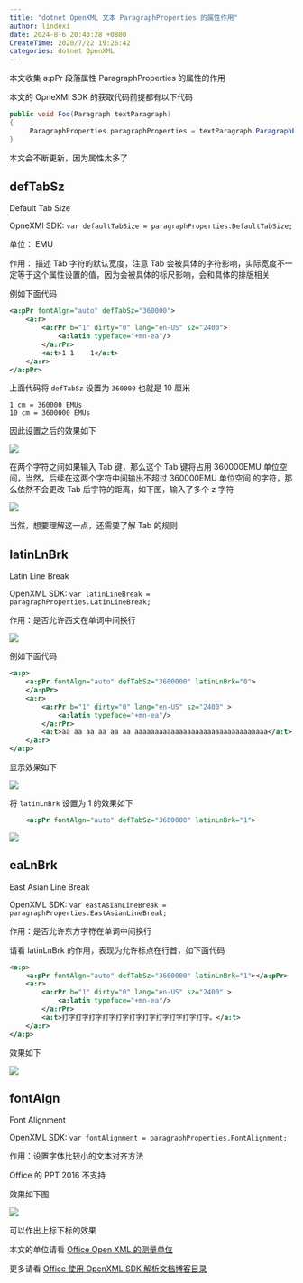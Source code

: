 ```yaml
---
title: "dotnet OpenXML 文本 ParagraphProperties 的属性作用"
author: lindexi
date: 2024-8-6 20:43:28 +0800
CreateTime: 2020/7/22 19:26:42
categories: dotnet OpenXML
---
```


本文收集 a:pPr 段落属性 ParagraphProperties 的属性的作用

<!--more-->


<!-- CreateTime:2020/7/22 19:26:42 -->

本文的 OpneXMl SDK 的获取代码前提都有以下代码

```csharp
public void Foo(Paragraph textParagraph)
{
	 ParagraphProperties paragraphProperties = textParagraph.ParagraphProperties;
}
```

本文会不断更新，因为属性太多了

## defTabSz

Default Tab Size

OpneXMl SDK: `var defaultTabSize = paragraphProperties.DefaultTabSize;`

单位： EMU

作用： 描述 Tab 字符的默认宽度，注意 Tab 会被具体的字符影响，实际宽度不一定等于这个属性设置的值，因为会被具体的标尺影响，会和具体的排版相关

例如下面代码

```xml
<a:pPr fontAlgn="auto" defTabSz="360000">
	<a:r>
		<a:rPr b="1" dirty="0" lang="en-US" sz="2400">
			<a:latin typeface="+mn-ea"/>
		</a:rPr>
		<a:t>1 1	1</a:t>
	</a:r>
</a:pPr>
```

上面代码将 `defTabSz` 设置为 `360000` 也就是 10 厘米

```
1 cm = 360000 EMUs
10 cm = 3600000 EMUs
```

因此设置之后的效果如下

<!-- ![](image/dotnet OpenXML 文本 ParagraphProperties 的属性作用/dotnet OpenXML 文本 ParagraphProperties 的属性作用0.png) -->

![](http://cdn.lindexi.site/lindexi%2F20207221946151234.jpg)

在两个字符之间如果输入 Tab 键，那么这个 Tab 键将占用 360000EMU 单位空间，当然，后续在这两个字符中间输出不超过 360000EMU 单位空间 的字符，那么依然不会更改 Tab 后字符的距离，如下图，输入了多个 z 字符

<!-- ![](image/dotnet OpenXML 文本 ParagraphProperties 的属性作用/dotnet OpenXML 文本 ParagraphProperties 的属性作用1.png) -->

![](http://cdn.lindexi.site/lindexi%2F20207221946373419.jpg)

当然，想要理解这一点，还需要了解 Tab 的规则

## latinLnBrk

Latin Line Break

OpenXML SDK: `var latinLineBreak = paragraphProperties.LatinLineBreak;`

作用：是否允许西文在单词中间换行

<!-- ![](image/dotnet OpenXML 文本 ParagraphProperties 的属性作用/dotnet OpenXML 文本 ParagraphProperties 的属性作用2.png) -->

![](http://cdn.lindexi.site/lindexi%2F20207222011476219.jpg)

例如下面代码

```xml
<a:p>
	<a:pPr fontAlgn="auto" defTabSz="3600000" latinLnBrk="0">
	</a:pPr>
	<a:r>
		<a:rPr b="1" dirty="0" lang="en-US" sz="2400" >
			<a:latin typeface="+mn-ea"/>
		</a:rPr>
		<a:t>aa aa aa aa aa aa aaaaaaaaaaaaaaaaaaaaaaaaaaaaaaaaa</a:t>
	</a:r>
</a:p>
```

显示效果如下

<!-- ![](image/dotnet OpenXML 文本 ParagraphProperties 的属性作用/dotnet OpenXML 文本 ParagraphProperties 的属性作用3.png) -->

![](http://cdn.lindexi.site/lindexi%2F2020722201323813.jpg)

将 `latinLnBrk` 设置为 1 的效果如下

```xml
	<a:pPr fontAlgn="auto" defTabSz="3600000" latinLnBrk="1">
```

<!-- ![](image/dotnet OpenXML 文本 ParagraphProperties 的属性作用/dotnet OpenXML 文本 ParagraphProperties 的属性作用4.png) -->

![](http://cdn.lindexi.site/lindexi%2F20207222014478714.jpg)

## eaLnBrk

East Asian Line Break

OpenXML SDK: `var eastAsianLineBreak = paragraphProperties.EastAsianLineBreak;`

作用：是否允许东方字符在单词中间换行

请看 latinLnBrk 的作用，表现为允许标点在行首，如下面代码

```xml
<a:p>
	<a:pPr fontAlgn="auto" defTabSz="3600000" latinLnBrk="1"></a:pPr>
	<a:r>
		<a:rPr b="1" dirty="0" lang="en-US" sz="2400" >
			<a:latin typeface="+mn-ea"/>
		</a:rPr>
		<a:t>打字打字打字打字打字打字打字打字打字打字打字。</a:t>
	</a:r>
</a:p>
```

效果如下

<!-- ![](image/dotnet OpenXML 文本 ParagraphProperties 的属性作用/dotnet OpenXML 文本 ParagraphProperties 的属性作用5.png) -->

![](http://cdn.lindexi.site/lindexi%2F20207222017553918.jpg)


## fontAlgn

Font Alignment

OpenXML SDK: `var fontAlignment = paragraphProperties.FontAlignment;`

作用：设置字体比较小的文本对齐方法

Office 的 PPT 2016 不支持

效果如下图

<!-- ![](image/dotnet OpenXML 文本 ParagraphProperties 的属性作用/dotnet OpenXML 文本 ParagraphProperties 的属性作用6.png) -->

![](http://cdn.lindexi.site/lindexi%2F2020722202183697.jpg)

可以作出上标下标的效果

本文的单位请看 [Office Open XML 的测量单位](https://blog.lindexi.com/post/Office-Open-XML-%E7%9A%84%E6%B5%8B%E9%87%8F%E5%8D%95%E4%BD%8D.html )

更多请看 [Office 使用 OpenXML SDK 解析文档博客目录](https://blog.lindexi.com/post/Office-%E4%BD%BF%E7%94%A8-OpenXML-SDK-%E8%A7%A3%E6%9E%90%E6%96%87%E6%A1%A3%E5%8D%9A%E5%AE%A2%E7%9B%AE%E5%BD%95.html )


